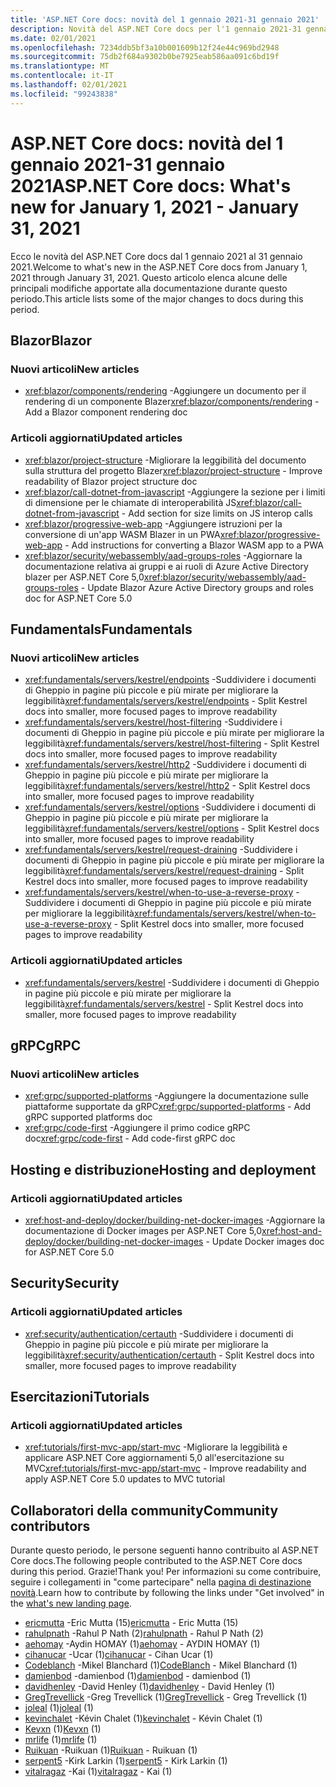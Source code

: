 ```yaml
---
title: 'ASP.NET Core docs: novità del 1 gennaio 2021-31 gennaio 2021'
description: Novità del ASP.NET Core docs per l'1 gennaio 2021-31 gennaio 2021.
ms.date: 02/01/2021
ms.openlocfilehash: 7234ddb5bf3a10b001609b12f24e44c969bd2948
ms.sourcegitcommit: 75db2f684a9302b0be7925eab586aa091c6bd19f
ms.translationtype: MT
ms.contentlocale: it-IT
ms.lasthandoff: 02/01/2021
ms.locfileid: "99243838"
---
```

# <a name="aspnet-core-docs-whats-new-for-january-1-2021---january-31-2021"></a><span data-ttu-id="65c5e-103">ASP.NET Core docs: novità del 1 gennaio 2021-31 gennaio 2021</span><span class="sxs-lookup"><span data-stu-id="65c5e-103">ASP.NET Core docs: What's new for January 1, 2021 - January 31, 2021</span></span>

<span data-ttu-id="65c5e-104">Ecco le novità del ASP.NET Core docs dal 1 gennaio 2021 al 31 gennaio 2021.</span><span class="sxs-lookup"><span data-stu-id="65c5e-104">Welcome to what's new in the ASP.NET Core docs from January 1, 2021 through January 31, 2021.</span></span> <span data-ttu-id="65c5e-105">Questo articolo elenca alcune delle principali modifiche apportate alla documentazione durante questo periodo.</span><span class="sxs-lookup"><span data-stu-id="65c5e-105">This article lists some of the major changes to docs during this period.</span></span>

## <a name="blazor"></a><span data-ttu-id="65c5e-106">Blazor</span><span class="sxs-lookup"><span data-stu-id="65c5e-106">Blazor</span></span>

### <a name="new-articles"></a><span data-ttu-id="65c5e-107">Nuovi articoli</span><span class="sxs-lookup"><span data-stu-id="65c5e-107">New articles</span></span>

- <span data-ttu-id="65c5e-108"><xref:blazor/components/rendering> -Aggiungere un documento per il rendering di un componente Blazer</span><span class="sxs-lookup"><span data-stu-id="65c5e-108"><xref:blazor/components/rendering> - Add a Blazor component rendering doc</span></span>

### <a name="updated-articles"></a><span data-ttu-id="65c5e-109">Articoli aggiornati</span><span class="sxs-lookup"><span data-stu-id="65c5e-109">Updated articles</span></span>

- <span data-ttu-id="65c5e-110"><xref:blazor/project-structure> -Migliorare la leggibilità del documento sulla struttura del progetto Blazer</span><span class="sxs-lookup"><span data-stu-id="65c5e-110"><xref:blazor/project-structure> - Improve readability of Blazor project structure doc</span></span>
- <span data-ttu-id="65c5e-111"><xref:blazor/call-dotnet-from-javascript> -Aggiungere la sezione per i limiti di dimensione per le chiamate di interoperabilità JS</span><span class="sxs-lookup"><span data-stu-id="65c5e-111"><xref:blazor/call-dotnet-from-javascript> - Add section for size limits on JS interop calls</span></span>
- <span data-ttu-id="65c5e-112"><xref:blazor/progressive-web-app> -Aggiungere istruzioni per la conversione di un'app WASM Blazer in un PWA</span><span class="sxs-lookup"><span data-stu-id="65c5e-112"><xref:blazor/progressive-web-app> - Add instructions for converting a Blazor WASM app to a PWA</span></span>
- <span data-ttu-id="65c5e-113"><xref:blazor/security/webassembly/aad-groups-roles> -Aggiornare la documentazione relativa ai gruppi e ai ruoli di Azure Active Directory blazer per ASP.NET Core 5,0</span><span class="sxs-lookup"><span data-stu-id="65c5e-113"><xref:blazor/security/webassembly/aad-groups-roles> - Update Blazor Azure Active Directory groups and roles doc for ASP.NET Core 5.0</span></span>

## <a name="fundamentals"></a><span data-ttu-id="65c5e-114">Fundamentals</span><span class="sxs-lookup"><span data-stu-id="65c5e-114">Fundamentals</span></span>

### <a name="new-articles"></a><span data-ttu-id="65c5e-115">Nuovi articoli</span><span class="sxs-lookup"><span data-stu-id="65c5e-115">New articles</span></span>

- <span data-ttu-id="65c5e-116"><xref:fundamentals/servers/kestrel/endpoints> -Suddividere i documenti di Gheppio in pagine più piccole e più mirate per migliorare la leggibilità</span><span class="sxs-lookup"><span data-stu-id="65c5e-116"><xref:fundamentals/servers/kestrel/endpoints> - Split Kestrel docs into smaller, more focused pages to improve readability</span></span>
- <span data-ttu-id="65c5e-117"><xref:fundamentals/servers/kestrel/host-filtering> -Suddividere i documenti di Gheppio in pagine più piccole e più mirate per migliorare la leggibilità</span><span class="sxs-lookup"><span data-stu-id="65c5e-117"><xref:fundamentals/servers/kestrel/host-filtering> - Split Kestrel docs into smaller, more focused pages to improve readability</span></span>
- <span data-ttu-id="65c5e-118"><xref:fundamentals/servers/kestrel/http2> -Suddividere i documenti di Gheppio in pagine più piccole e più mirate per migliorare la leggibilità</span><span class="sxs-lookup"><span data-stu-id="65c5e-118"><xref:fundamentals/servers/kestrel/http2> - Split Kestrel docs into smaller, more focused pages to improve readability</span></span>
- <span data-ttu-id="65c5e-119"><xref:fundamentals/servers/kestrel/options> -Suddividere i documenti di Gheppio in pagine più piccole e più mirate per migliorare la leggibilità</span><span class="sxs-lookup"><span data-stu-id="65c5e-119"><xref:fundamentals/servers/kestrel/options> - Split Kestrel docs into smaller, more focused pages to improve readability</span></span>
- <span data-ttu-id="65c5e-120"><xref:fundamentals/servers/kestrel/request-draining> -Suddividere i documenti di Gheppio in pagine più piccole e più mirate per migliorare la leggibilità</span><span class="sxs-lookup"><span data-stu-id="65c5e-120"><xref:fundamentals/servers/kestrel/request-draining> - Split Kestrel docs into smaller, more focused pages to improve readability</span></span>
- <span data-ttu-id="65c5e-121"><xref:fundamentals/servers/kestrel/when-to-use-a-reverse-proxy> -Suddividere i documenti di Gheppio in pagine più piccole e più mirate per migliorare la leggibilità</span><span class="sxs-lookup"><span data-stu-id="65c5e-121"><xref:fundamentals/servers/kestrel/when-to-use-a-reverse-proxy> - Split Kestrel docs into smaller, more focused pages to improve readability</span></span>

### <a name="updated-articles"></a><span data-ttu-id="65c5e-122">Articoli aggiornati</span><span class="sxs-lookup"><span data-stu-id="65c5e-122">Updated articles</span></span>

- <span data-ttu-id="65c5e-123"><xref:fundamentals/servers/kestrel> -Suddividere i documenti di Gheppio in pagine più piccole e più mirate per migliorare la leggibilità</span><span class="sxs-lookup"><span data-stu-id="65c5e-123"><xref:fundamentals/servers/kestrel> - Split Kestrel docs into smaller, more focused pages to improve readability</span></span>

## <a name="grpc"></a><span data-ttu-id="65c5e-124">gRPC</span><span class="sxs-lookup"><span data-stu-id="65c5e-124">gRPC</span></span>

### <a name="new-articles"></a><span data-ttu-id="65c5e-125">Nuovi articoli</span><span class="sxs-lookup"><span data-stu-id="65c5e-125">New articles</span></span>

- <span data-ttu-id="65c5e-126"><xref:grpc/supported-platforms> -Aggiungere la documentazione sulle piattaforme supportate da gRPC</span><span class="sxs-lookup"><span data-stu-id="65c5e-126"><xref:grpc/supported-platforms> - Add gRPC supported platforms doc</span></span>
- <span data-ttu-id="65c5e-127"><xref:grpc/code-first> -Aggiungere il primo codice gRPC doc</span><span class="sxs-lookup"><span data-stu-id="65c5e-127"><xref:grpc/code-first> - Add code-first gRPC doc</span></span>

## <a name="hosting-and-deployment"></a><span data-ttu-id="65c5e-128">Hosting e distribuzione</span><span class="sxs-lookup"><span data-stu-id="65c5e-128">Hosting and deployment</span></span>

### <a name="updated-articles"></a><span data-ttu-id="65c5e-129">Articoli aggiornati</span><span class="sxs-lookup"><span data-stu-id="65c5e-129">Updated articles</span></span>

- <span data-ttu-id="65c5e-130"><xref:host-and-deploy/docker/building-net-docker-images> -Aggiornare la documentazione di Docker images per ASP.NET Core 5,0</span><span class="sxs-lookup"><span data-stu-id="65c5e-130"><xref:host-and-deploy/docker/building-net-docker-images> - Update Docker images doc for ASP.NET Core 5.0</span></span>

## <a name="security"></a><span data-ttu-id="65c5e-131">Security</span><span class="sxs-lookup"><span data-stu-id="65c5e-131">Security</span></span>

### <a name="updated-articles"></a><span data-ttu-id="65c5e-132">Articoli aggiornati</span><span class="sxs-lookup"><span data-stu-id="65c5e-132">Updated articles</span></span>

- <span data-ttu-id="65c5e-133"><xref:security/authentication/certauth> -Suddividere i documenti di Gheppio in pagine più piccole e più mirate per migliorare la leggibilità</span><span class="sxs-lookup"><span data-stu-id="65c5e-133"><xref:security/authentication/certauth> - Split Kestrel docs into smaller, more focused pages to improve readability</span></span>

## <a name="tutorials"></a><span data-ttu-id="65c5e-134">Esercitazioni</span><span class="sxs-lookup"><span data-stu-id="65c5e-134">Tutorials</span></span>

### <a name="updated-articles"></a><span data-ttu-id="65c5e-135">Articoli aggiornati</span><span class="sxs-lookup"><span data-stu-id="65c5e-135">Updated articles</span></span>

- <span data-ttu-id="65c5e-136"><xref:tutorials/first-mvc-app/start-mvc> -Migliorare la leggibilità e applicare ASP.NET Core aggiornamenti 5,0 all'esercitazione su MVC</span><span class="sxs-lookup"><span data-stu-id="65c5e-136"><xref:tutorials/first-mvc-app/start-mvc> - Improve readability and apply ASP.NET Core 5.0 updates to MVC tutorial</span></span>

## <a name="community-contributors"></a><span data-ttu-id="65c5e-137">Collaboratori della community</span><span class="sxs-lookup"><span data-stu-id="65c5e-137">Community contributors</span></span>

<span data-ttu-id="65c5e-138">Durante questo periodo, le persone seguenti hanno contribuito al ASP.NET Core docs.</span><span class="sxs-lookup"><span data-stu-id="65c5e-138">The following people contributed to the ASP.NET Core docs during this period.</span></span> <span data-ttu-id="65c5e-139">Grazie!</span><span class="sxs-lookup"><span data-stu-id="65c5e-139">Thank you!</span></span> <span data-ttu-id="65c5e-140">Per informazioni su come contribuire, seguire i collegamenti in "come partecipare" nella [pagina di destinazione novità](index.yml).</span><span class="sxs-lookup"><span data-stu-id="65c5e-140">Learn how to contribute by following the links under "Get involved" in the [what's new landing page](index.yml).</span></span>

- <span data-ttu-id="65c5e-141">[ericmutta](https://github.com/ericmutta) -Eric Mutta (15)</span><span class="sxs-lookup"><span data-stu-id="65c5e-141">[ericmutta](https://github.com/ericmutta) - Eric Mutta (15)</span></span>
- <span data-ttu-id="65c5e-142">[rahulpnath](https://github.com/rahulpnath) -Rahul P Nath (2)</span><span class="sxs-lookup"><span data-stu-id="65c5e-142">[rahulpnath](https://github.com/rahulpnath) - Rahul P Nath (2)</span></span>
- <span data-ttu-id="65c5e-143">[aehomay](https://github.com/aehomay) -Aydin HOMAY (1)</span><span class="sxs-lookup"><span data-stu-id="65c5e-143">[aehomay](https://github.com/aehomay) - AYDIN HOMAY (1)</span></span>
- <span data-ttu-id="65c5e-144">[cihanucar](https://github.com/cihanucar) -Ucar (1)</span><span class="sxs-lookup"><span data-stu-id="65c5e-144">[cihanucar](https://github.com/cihanucar) - Cihan Ucar (1)</span></span>
- <span data-ttu-id="65c5e-145">[Codeblanch](https://github.com/CodeBlanch) -Mikel Blanchard (1)</span><span class="sxs-lookup"><span data-stu-id="65c5e-145">[CodeBlanch](https://github.com/CodeBlanch) - Mikel Blanchard (1)</span></span>
- <span data-ttu-id="65c5e-146">[damienbod](https://github.com/damienbod) -damienbod (1)</span><span class="sxs-lookup"><span data-stu-id="65c5e-146">[damienbod](https://github.com/damienbod) - damienbod (1)</span></span>
- <span data-ttu-id="65c5e-147">[davidhenley](https://github.com/davidhenley) -David Henley (1)</span><span class="sxs-lookup"><span data-stu-id="65c5e-147">[davidhenley](https://github.com/davidhenley) - David Henley (1)</span></span>
- <span data-ttu-id="65c5e-148">[GregTrevellick](https://github.com/GregTrevellick) -Greg Trevellick (1)</span><span class="sxs-lookup"><span data-stu-id="65c5e-148">[GregTrevellick](https://github.com/GregTrevellick) - Greg Trevellick (1)</span></span>
- <span data-ttu-id="65c5e-149">[joleal](https://github.com/joleal) (1)</span><span class="sxs-lookup"><span data-stu-id="65c5e-149">[joleal](https://github.com/joleal) (1)</span></span>
- <span data-ttu-id="65c5e-150">[kevinchalet](https://github.com/kevinchalet) -Kévin Chalet (1)</span><span class="sxs-lookup"><span data-stu-id="65c5e-150">[kevinchalet](https://github.com/kevinchalet) - Kévin Chalet (1)</span></span>
- <span data-ttu-id="65c5e-151">[Kevxn](https://github.com/Kevxn) (1)</span><span class="sxs-lookup"><span data-stu-id="65c5e-151">[Kevxn](https://github.com/Kevxn) (1)</span></span>
- <span data-ttu-id="65c5e-152">[mrlife](https://github.com/mrlife) (1)</span><span class="sxs-lookup"><span data-stu-id="65c5e-152">[mrlife](https://github.com/mrlife) (1)</span></span>
- <span data-ttu-id="65c5e-153">[Ruikuan](https://github.com/Ruikuan) -Ruikuan (1)</span><span class="sxs-lookup"><span data-stu-id="65c5e-153">[Ruikuan](https://github.com/Ruikuan) - Ruikuan (1)</span></span>
- <span data-ttu-id="65c5e-154">[serpent5](https://github.com/serpent5) -Kirk Larkin (1)</span><span class="sxs-lookup"><span data-stu-id="65c5e-154">[serpent5](https://github.com/serpent5) - Kirk Larkin (1)</span></span>
- <span data-ttu-id="65c5e-155">[vitalragaz](https://github.com/vitalragaz) -Kai (1)</span><span class="sxs-lookup"><span data-stu-id="65c5e-155">[vitalragaz](https://github.com/vitalragaz) - Kai (1)</span></span>
